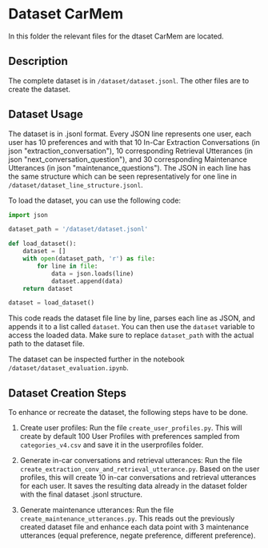 # Dataset CarMem

In this folder the relevant files for the dtaset CarMem are located.

## Description

The complete dataset is in `/dataset/dataset.jsonl`.
The other files are to create the dataset.

## Dataset Usage

The dataset is in .jsonl format.
Every JSON line represents one user, each user has 10 preferences and with that 10 In-Car Extraction Conversations (in json "extraction_conversation"), 10 corresponding Retrieval Utterances (in json "next_conversation_question"), and 30 corresponding Maintenance Utterances (in json "maintenance_questions").
The JSON in each line has the same structure which can be seen representatively for one line in `/dataset/dataset_line_structure.jsonl`.

To load the dataset, you can use the following code:

```python
import json

dataset_path = '/dataset/dataset.jsonl'

def load_dataset():
    dataset = []
    with open(dataset_path, 'r') as file:
        for line in file:
            data = json.loads(line)
            dataset.append(data)
    return dataset

dataset = load_dataset()
```
This code reads the dataset file line by line, parses each line as JSON, and appends it to a list called `dataset`. You can then use the `dataset` variable to access the loaded data.
Make sure to replace `dataset_path` with the actual path to the dataset file.

The dataset can be inspected further in the notebook `/dataset/dataset_evaluation.ipynb`.

## Dataset Creation Steps

To enhance or recreate the dataset, the following steps have to be done.

1. Create user profiles: Run the file `create_user_profiles.py`. This will create by default 100 User Profiles with preferences sampled from `categories_v4.csv` and save it in the userprofiles folder.

2. Generate in-car conversations and retrieval utterances: Run the file `create_extraction_conv_and_retrieval_utterance.py`. Based on the user profiles, this will create 10 in-car conversations and retrieval utterances for each user. It saves the resulting data already in the dataset folder with the final dataset .jsonl structure.

3. Generate maintenance utterances: Run the file `create_maintenance_utterances.py`. This reads out the previously created dataset file and enhance each data point with 3 maintenance utterances (equal preference, negate preference, different preference).


